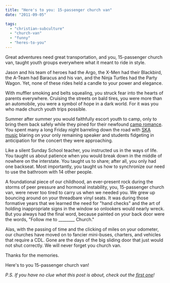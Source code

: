 ```yaml
---
title: "Here's to you: 15-passenger church van"
date: "2011-09-05"

tags: 
  - "christian-subculture"
  - "church-van"
  - "funny"
  - "heres-to-you"
---
```


Great adventures need great transportation, and you, 15-passenger church van, taught youth groups everywhere what it meant to ride in style.

Jason and his team of heroes had the Argo, the X-Men had their Blackbird, the A-Team had Baracus and his van, and the Ninja Turtles had the Party Wagon. Yet, none of these rides held a candle to your power and elegance.

With muffler smoking and belts squealing, you struck fear into the hearts of parents everywhere. Cruising the streets on bald tires, you were more than an automobile, you were a symbol of hope in a dark world. For it was you who made church youth trips possible.

Summer after summer you would faithfully escort youth to camp, only to bring them back safely while they pined for their newfound [camp romance](http://blog.keelancook.com/2011/06/heres-to-you-church-camp-romance.html "Here’s to you: Church camp romance"). You spent many a long Friday night barreling down the road with [SKA music](http://blog.keelancook.com/2011/04/heres-to-you-christian-ska-music.html "Here’s to you: Christian ska music") blaring on your only remaining speaker and students fidgeting in anticipation for the concert they were approaching.

Like a silent Sunday School teacher, you instructed us in the ways of life. You taught us about patience when you would break down in the middle of nowhere on the interstate. You taught us to share; after all, you only had one backseat. Most importantly, you taught us how to synchronize our need to use the bathroom with 14 other people.

A foundational piece of our childhood, an ever-present rock during the storms of peer pressure and hormonal instability, you, 15-passenger church van, were never too tired to carry us when we needed you. We grew up bouncing around on your threadbare vinyl seats. It was during those formative years that we learned the need for "hand checks" and the art of holding inappropriate signs in the window so onlookers would nearly wreck. But you always had the final word, because painted on your back door were the words, "Follow me to \_\_\_\_\_\_\_\_ Church."

Alas, with the passing of time and the clicking of miles on your odometer, our churches have moved on to fancier mini-buses, charters, and vehicles that require a CDL. Gone are the days of the big sliding door that just would not shut correctly. We will never forget you church van.

Thanks for the memories.

Here's to you 15-passenger church van!

_P.S. If you have no clue what this post is about, check out the [first one](http://blog.keelancook.com/2011/03/heres-to-you/ "Here’s to you!")!_
